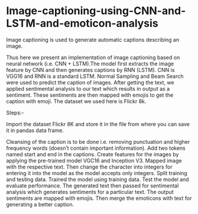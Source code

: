 # Image-captioning-using-CNN-and-LSTM-and-emoticon-analysis

Image captioning is used to generate automatic captions describing an image. 

Thus here we present an implementation of image captioning based on neural network (i.e. CNN + LSTM).The model first extracts the image feature by CNN and then generates captions by RNN (LSTM). CNN is VGG16 and RNN is a standard LSTM. Normal Sampling and Beam Search were used to predict the caption of images.
After getting the text, we applied sentimental analysis to our text which results in output as a sentiment. These sentiments are then mapped with emojis to get the caption with emoji. The dataset we used here is Flickr 8k. 

Steps:-

Import the dataset Flickr 8K and store it in the file from where you can save it in pandas data frame.

Cleansing of the caption is to be done i.e. removing punctuation and higher frequency words (doesn’t contain important information).
Add two tokens named start and end in the captions.
Create features for the images by applying the pre-trained model VGC16 and Inception V3.
Mapped image with the respective text. Then change the character into integers for entering it into the model as the model accepts only integers.
Split training and testing data. Trained the model using training data.
Test the model and evaluate performance.
The generated text then passed for sentimental analysis which generates sentiments for a particular text.
The output sentiments are mapped with emojis. Then merge the emoticons with text for generating a better caption.

